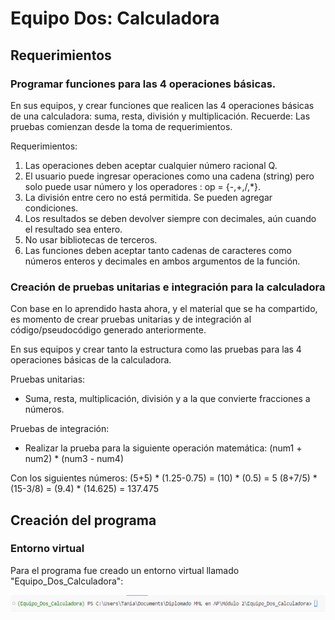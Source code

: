 # Equipo Dos: Calculadora

## Requerimientos

### Programar funciones para las 4 operaciones básicas.

En sus equipos, y crear funciones que realicen las 4 operaciones básicas de una calculadora: suma, resta, división y multiplicación.
Recuerde: Las pruebas comienzan desde la toma de requerimientos.

Requerimientos:

1. Las operaciones deben aceptar cualquier número racional Q.
2. El usuario puede ingresar operaciones como una cadena (string) pero solo puede usar número y los operadores : op = {-,+,/,*}.
3. La división entre cero no está permitida. Se pueden agregar condiciones.
4. Los resultados se deben devolver siempre con decimales, aún cuando el resultado sea entero.
5. No usar bibliotecas de terceros.
6. Las funciones deben aceptar tanto cadenas de caracteres como números enteros y decimales en ambos argumentos de la función.

### Creación de pruebas unitarias e integración para la calculadora

Con base en lo aprendido hasta ahora, y el material que se ha compartido, es momento de crear pruebas unitarias y de integración al código/pseudocódigo generado anteriormente.

En sus equipos y crear tanto la estructura como las pruebas para las 4 operaciones básicas de la calculadora.

Pruebas unitarias:

* Suma, resta, multiplicación, división y a la que convierte fracciones a números.

Pruebas de integración:

* Realizar la prueba para la siguiente operación matemática: (num1 + num2) * (num3 - num4) 

Con los siguientes números:
(5+5) * (1.25-0.75) = (10) * (0.5) = 5
(8+7/5) * (15-3/8) = (9.4) * (14.625) = 137.475

## Creación del programa

### Entorno virtual

Para el programa fue creado un entorno virtual llamado "Equipo_Dos_Calculadora":

 ![screen](imagenes/entorno_virtual.png)